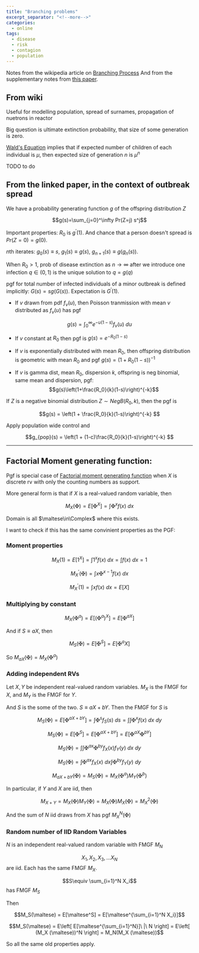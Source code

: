 ```yaml
---
title: "Branching problems"
excerpt_separator: "<!--more-->"
categories:
  - online
tags:
  - disease 
  - risk
  - contagion
  - population
---
```


Notes from the wikipedia article on [Branching Process](https://en.wikipedia.org/wiki/Branching_process)
And from the supplementary notes from [this paper](https://www.nature.com/articles/nature04153).

## From wiki

Useful for modelling population, spread of surnames, propagation of nuetrons in reactor

Big question is ultimate extinction probability, that size of some generation is zero.

[Wald's Equation](https://en.wikipedia.org/wiki/Wald%27s_equation) implies that if expected number of children of each individual is $\mu$, then  expected size of generation $n$ is $\mu^n$

TODO to do

## From the linked paper, in the context of outbreak spread

We have a probability generating function $g$ of  the offspring distribution $Z$

$$g(s)=\sum_{j=0}^\infty Pr(Z=j) s^j$$

Important properties: $R_0$ is $g^\prime (1)$. And chance that a person doesn't spread is $Pr(Z=0)=g(0)$.

$n$th iterates: $g_0(s)\equiv s$, $g_1(s)\equiv g(s)$, $g_{n+1}(s)\equiv g(g_n(s))$.

When $R_0 > 1$, prob of disease extinction as $n\to\infty$ after we introduce one infection $q\in(0,1)$ is the unique solution to $q=g(q)$

pgf for total number of infected individuals of a minor outbreak is defined implicitly: $G(s)=sg(G(s))$. Expectation is $G^\prime (1)$.

* If $v$  drawn from pdf $f_v (u)$, then Poisson tranmission with mean $v$ distributed as $f_v (u)$ has pgf 

$$g(s)=\int_0^\infty e^{-u(1-s)}f_v(u)\ du$$

* If $v$ constant at $R_0$ then pgf is $g(s)=e^{-R_0 (1-s)}$

* If $v$ is exponentially distributed with mean $R_0$, then offspring distribution is geometric with mean $R_0$ and pgf $g(s)=(1+R_0 (1-s))^{-1}$

* If $v$ is gamma dist, mean $R_0$, dispersion $k$, offspring is neg binomial, same mean and dispersion, pgf:
  $$g(s)\left(1+\frac{R_0}{k}(1-s)\right)^{-k}$$


If $Z$ is a negative binomial distribution $Z \sim NegB(R_0, k)$, then the pgf is 

$$g(s) = \left(1 + \frac{R_0}{k}(1-s)\right)^{-k} $$

Apply population wide control and 

$$g_{pop}(s) = \left(1 + (1-c)\frac{R_0}{k}(1-s)\right)^{-k} $$


---

## Factorial Moment generating function:

Pgf is special case of [Factorial moment generating function](https://en.wikipedia.org/wiki/Factorial_moment_generating_function) when $X$ is discrete rv with only the counting numbers as support.

More general form is that if $X$ is a real-valued random variable, then 

$$M_X(\maltese) = E[\maltese^X] = \int \maltese^x f(x) \ dx$$

Domain is all $\maltese\in\Complex$ where this exists.

I want to check if this has the same convinient properties as the PGF:

### Moment properties

$$M_X(1) = E[1^X] = \int 1^x f(x) \ dx = \int f(x) \ dx = 1$$

$$M_X^\prime (\maltese) = \int x \maltese^{x-1} f(x) \ dx$$

$$M_X^\prime (1) = \int x f(x) \ dx = E[X]$$

### Multiplying by constant


$$M_X(\maltese^a) = E[({\maltese^a})^X] = E[\maltese^{aX}]$$

And if $S\equiv aX$, then 

$$M_S(\maltese) = E[\maltese^S] = E[\maltese^aX]$$

So $M_{aX}(\maltese) = M_X(\maltese^a)$

### Adding independent RVs

Let $X,Y$ be independent real-valued random variables.
$M_X$ is the FMGF for $X$, 
and $M_Y$ is the FMGF for $Y$.

And $S$ is the some of the two. $S\equiv a X+ bY$.
Then the FMGF for $S$ is 

$$M_S(\maltese)=E[\maltese^{a X+ bY}] 
= \int \maltese^s f_S(s) \ ds
= \int\int \maltese^x f(x) \ dx\ dy
$$


$$M_S(\maltese)
=E[\maltese^{S}]
=E[\maltese^{a X+ bY}]
=E[\maltese^{aX} \maltese^{bY}] 
$$

$$M_S(\maltese) = \int \int \maltese^{ax} \maltese^{by} f_X(x) f_Y(y)\ dx\ dy$$


$$M_S(\maltese) = 
\int \maltese^{ax}  f_X(x) \ dx \int \maltese^{by}  f_Y(y) \ dy$$

$$M_{aX+bY}(\maltese) = M_S(\maltese) = M_X(\maltese^a)M_Y(\maltese^b)$$

In particular, if $Y$ and $X$ are iid, then

$$M_{X+Y}= M_X(\maltese)M_Y(\maltese) = M_X(\maltese)M_X(\maltese) = M_X^2(\maltese)$$

And the sum of $N$ iid draws from $X$ has pgf $M_X^N(\maltese)$

### Random number of IID Random Variables

$N$ is an independent real-valued random variable
with FMGF $M_N$

$$X_1,X_2,X_3,...X_N$$
are iid.
Each has the same FMGF $M_X$.

$$S\equiv \sum_{i=1}^N X_i$$
has FMGF $M_S$

Then 

$$M_S(\maltese) = E[\maltese^S] = E[\maltese^{\sum_{i=1}^N X_i}]$$

$$M_S(\maltese) = E\left[ E[\maltese^{\sum_{i=1}^N}]\ |\  N \right]
= E\left[ (M_X (\maltese))^N \right]
= M_N(M_X (\maltese))$$




So all the same old properties apply.



















